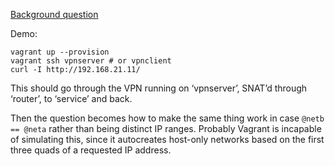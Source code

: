 [Background question](http://serverfault.com/questions/539710/iptables-combine-snat-with-network-remapping-for-openvpn)

Demo:

    vagrant up --provision
    vagrant ssh vpnserver # or vpnclient
    curl -I http://192.168.21.11/

This should go through the VPN running on ‘vpnserver’, SNAT’d through ‘router’, to ‘service’ and back.

Then the question becomes how to make the same thing work in case `@netb == @neta` rather than being distinct IP ranges.
Probably Vagrant is incapable of simulating this, since it autocreates host-only networks based on the first three quads of a requested IP address.
